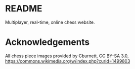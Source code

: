 # README

Multiplayer, real-time, online chess website.

# Acknowledgements

All chess piece images provided by Cburnett, CC BY-SA 3.0, https://commons.wikimedia.org/w/index.php?curid=1499803
